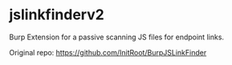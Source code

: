 # jslinkfinderv2
Burp Extension for a passive scanning JS files for endpoint links.

Original repo: https://github.com/InitRoot/BurpJSLinkFinder
